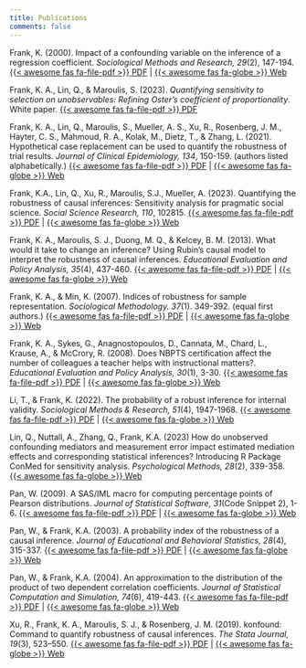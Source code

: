 ```yaml
---
title: Publications
comments: false
---
```




Frank, K. (2000). Impact of a confounding variable on the inference of a regression coefficient. *Sociological Methods and Research, 29*(2), 147-194. [{{< awesome fas fa-file-pdf >}} PDF](frank-2000.pdf) | [{{< awesome fas fa-globe >}} Web](https://doi.org/10.1177/0049124100029002001)

Frank, K. A., Lin, Q., & Maroulis, S. (2023). *Quantifying sensitivity to selection on unobservables: Refining Oster’s coefficient of proportionality*. White paper. [{{< awesome fas fa-file-pdf >}} PDF](frank-lin-maroulis-2023.pdf)

Frank, K. A., Lin, Q., Maroulis, S., Mueller, A. S., Xu, R., Rosenberg, J. M., Hayter, C. S., Mahmoud, R. A., Kolak, M., Dietz, T., & Zhang, L. (2021). Hypothetical case replacement can be used to quantify the robustness of trial results. *Journal of Clinical Epidemiology, 134*, 150-159. (authors listed alphabetically.) [{{< awesome fas fa-file-pdf >}} PDF](frank-et-al-2021.pdf) | [{{< awesome fas fa-globe >}} Web](https://doi.org/10.1016/j.jclinepi.2021.01.025)

Frank, K.A., Lin, Q., Xu, R., Maroulis, S.J., Mueller, A. (2023). Quantifying the robustness of causal inferences: Sensitivity analysis for pragmatic social science. *Social Science Research, 110*, 102815. [{{< awesome fas fa-file-pdf >}} PDF](frank-lin-xu-maroulis-mueller-2023.pdf) | [{{< awesome fas fa-globe >}} Web](https://doi.org/10.1016/j.ssresearch.2022.102815)

Frank, K. A., Maroulis, S. J., Duong, M. Q., & Kelcey, B. M. (2013). What would it take to change an inference? Using Rubin’s causal model to interpret the robustness of causal inferences. *Educational Evaluation and Policy Analysis, 35*(4), 437-460. [{{< awesome fas fa-file-pdf >}} PDF](frank-maroulis-duong-kelcey-2013.pdf) | [{{< awesome fas fa-globe >}} Web](https://doi.org/10.3102/0162373713493129)

Frank, K. A., & Min, K. (2007). Indices of robustness for sample representation. *Sociological Methodology. 37*(1). 349-392. (equal first authors.) [{{< awesome fas fa-file-pdf >}} PDF](frank-min-2007.pdf) | [{{< awesome fas fa-globe >}} Web](https://doi.org/10.1111/j.1467-9531.2007.00186.x)

Frank, K. A., Sykes, G., Anagnostopoulos, D., Cannata, M., Chard, L., Krause, A., & McCrory, R. (2008). Does NBPTS certification affect the number of colleagues a teacher helps with instructional matters?. *Educational Evaluation and Policy Analysis, 30*(1), 3-30. [{{< awesome fas fa-file-pdf >}} PDF](frank-et-al-2008.pdf) | [{{< awesome fas fa-globe >}} Web](https://doi.org/10.3102/0162373707313781)

Li, T., & Frank, K. (2022). The probability of a robust inference for internal validity. *Sociological Methods & Research, 51*(4), 1947-1968. [{{< awesome fas fa-file-pdf >}} PDF](li-frank-2022.pdf) | [{{< awesome fas fa-globe >}} Web](https://doi.org/10.1177/0049124120914922)

Lin, Q., Nuttall, A., Zhang, Q., Frank, K.A. (2023) How do unobserved confounding mediators and measurement error impact estimated mediation effects and corresponding statistical inferences? Introducing R Package ConMed for sensitivity analysis. *Psychological Methods, 28*(2), 339-358. [{{< awesome fas fa-globe >}} Web](https://doi.org/10.1037/met0000567)

Pan, W. (2009). A SAS/IML macro for computing percentage points of Pearson distributions. *Journal of Statistical Software, 31*(Code Snippet 2), 1-6. [{{< awesome fas fa-file-pdf >}} PDF](pan-2009.pdf) | [{{< awesome fas fa-globe >}} Web](https://doi.org/10.18637/jss.v031.c02)

Pan, W., & Frank, K.A. (2003). A probability index of the robustness of a causal inference. *Journal of Educational and Behavioral Statistics, 28*(4), 315-337. [{{< awesome fas fa-file-pdf >}} PDF](pan-frank-2003.pdf) | [{{< awesome fas fa-globe >}} Web](https://doi.org/10.3102/10769986028004315)

Pan, W., & Frank, K.A. (2004). An approximation to the distribution of the product of two dependent correlation coefficients. *Journal of Statistical Computation and Simulation, 74*(6), 419-443. [{{< awesome fas fa-file-pdf >}} PDF](pan-frank-2004.pdf) | [{{< awesome fas fa-globe >}} Web](https://doi.org/10.1080/00949650310001596822)

Xu, R., Frank, K. A., Maroulis, S. J., & Rosenberg, J. M. (2019). konfound: Command to quantify robustness of causal inferences. *The Stata Journal, 19*(3), 523–550. [{{< awesome fas fa-file-pdf >}} PDF](xu-frank-maroulis-rosenberg-2019.pdf) | [{{< awesome fas fa-globe >}} Web](https://doi.org/10.1177/1536867X19874223)

